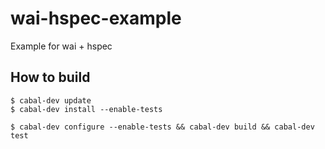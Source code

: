 # wai-hspec-example

Example for wai + hspec

## How to build

```shell
$ cabal-dev update
$ cabal-dev install --enable-tests

$ cabal-dev configure --enable-tests && cabal-dev build && cabal-dev test
```
